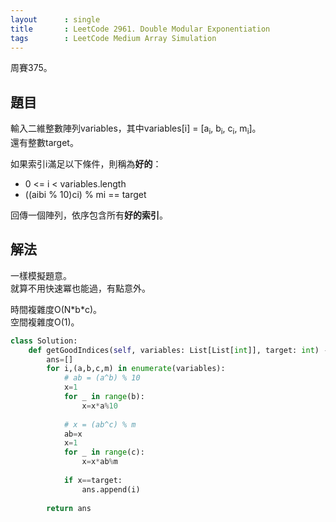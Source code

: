 ```yaml
---
layout      : single
title       : LeetCode 2961. Double Modular Exponentiation
tags        : LeetCode Medium Array Simulation
---
```

周賽375。

## 題目

輸入二維整數陣列variables，其中variables[i] = [a<sub>i</sub>, b<sub>i</sub>, c<sub>i</sub>, m<sub>i</sub>]。  
還有整數target。  

如果索引i滿足以下條件，則稱為**好的**：  

- 0 <= i < variables.length
- ((aibi % 10)ci) % mi == target  

回傳一個陣列，依序包含所有**好的索引**。  

## 解法

一樣模擬題意。  
就算不用快速冪也能過，有點意外。  

時間複雜度O(N\*b\*c)。  
空間複雜度O(1)。  

```python
class Solution:
    def getGoodIndices(self, variables: List[List[int]], target: int) -> List[int]:
        ans=[]
        for i,(a,b,c,m) in enumerate(variables):
            # ab = (a^b) % 10
            x=1
            for _ in range(b):
                x=x*a%10
                
            # x = (ab^c) % m
            ab=x
            x=1
            for _ in range(c):
                x=x*ab%m
            
            if x==target:
                ans.append(i)
                
        return ans
```
